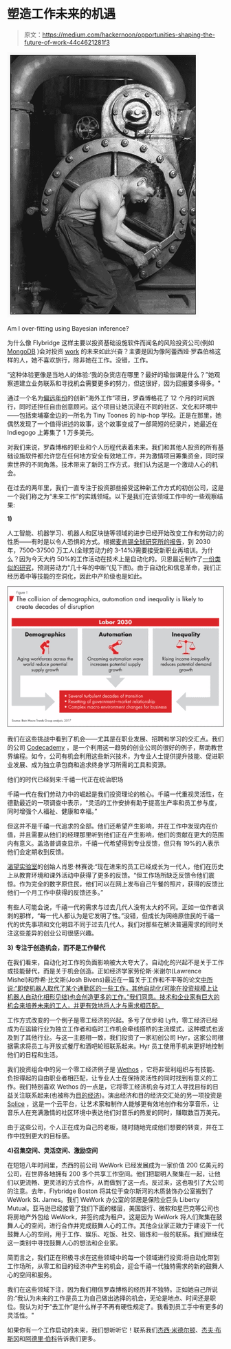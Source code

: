 # 塑造工作未来的机遇

> 原文：<https://medium.com/hackernoon/opportunities-shaping-the-future-of-work-44c4621281f3>

![](img/49b497558565e6ea15ea8e1041273711.png)

Am I over-fitting using Bayesian inference?

为什么像 Flybridge 这样主要以投资基础设施软件而闻名的风险投资公司(例如 [MongoDB](http://www.mogodb.com) )会对投资 [work](https://hackernoon.com/tagged/work) 的未来如此兴奋？主要是因为像阿蕾西娅·罗森伯格这样的人，她不喜欢旅行，除非她在工作。没错，工作。

“这种体验更像是当地人的体验:‘我的杂货店在哪里？最好的瑜伽课是什么？”她观察道建立业务联系和寻找机会需要更多的努力，但这很好，因为回报要多得多。"

通过一个名为[偏远年份](http://www.remoteyear.com)的创新“海外工作”项目，罗森博格花了 12 个月的时间旅行，同时还担任自由创意顾问。这个项目让她沉浸在不同的社区、文化和环境中——包括柬埔寨金边的一所名为 Tiny Toones 的 hip-hop 学校。正是在那里，她偶然发现了一个值得讲述的故事，这个故事变成了一部简短的纪录片，她最近在 Indiegogo 上筹集了 1 万多美元。

对我们来说，罗森博格的职业和个人历程代表着未来。我们和其他人投资的所有基础设施软件都允许您在任何地方安全有效地工作，并为激情项目筹集资金，同时探索世界的不同角落。技术带来了新的工作方式，我们认为这是一个激动人心的机会。

在过去的两年里，我们一直专注于投资那些接受这种新工作方式的初创公司，这是一个我们称之为“未来工作”的实践领域。以下是我们在该领域工作中的一些观察结果:

**1)**

人工智能、机器学习、机器人和区块链等领域的进步已经开始改变工作和劳动力的性质——有时是以令人恐惧的方式。根据[麦肯锡全球研究所的报告](https://www.mckinsey.com/~/media/McKinsey/Global%20Themes/Future%20of%20Organizations/What%20the%20future%20of%20work%20will%20mean%20for%20jobs%20skills%20and%20wages/MGI-Jobs-Lost-Jobs-Gained-Report-December-6-2017.ashx)，到 2030 年，7500-37500 万工人(全球劳动力的 3-14%)需要接受新职业再培训。为什么？因为今天大约 50%的工作活动在技术上是自动化的。贝恩最近制作了[一份类似的研究](http://www.bain.com/publications/articles/labor-2030-the-collision-of-demographics-automation-and-inequality.aspx)，预测劳动力“几十年的中断”(见下图)。由于自动化和信息革命，我们正经历着中等技能的空洞化，因此中产阶级也是如此。

![](img/e17bb905fd9c6adc8599315a4a87911f.png)

我们在这些挑战中看到了机会——尤其是在职业发展、招聘和学习的交汇点。我们的公司 [Codecademy](https://www.codecademy.com/) ，是一个利用这一趋势的创业公司的很好的例子，帮助教世界编程。如今，公司有机会利用这些新兴技术，为专业人士提供提升技能、促进职业发展、成为独立承包商和追求终身学习所需的工具和资源。

他们的时代已经到来:千禧一代正在统治职场

千禧一代在我们劳动力中的崛起是我们投资理论的核心。千禧一代重视灵活性，在德勤最近的一项调查中表示，“灵活的工作安排有助于提高生产率和员工参与度，同时增强个人福祉、健康和幸福。”

但这并不是千禧一代追求的全部。他们还希望产生影响，并在工作中发现内在价值，并且需要从他们的经理那里听到他们正在产生影响，他们的贡献在更大的范围内有意义。盖洛普调查显示，千禧一代希望得到专业反馈，但只有 19%的人表示他们会定期收到反馈。

[渴望实验室](https://eagerlabs.com/)的创始人肖恩·林赛说:“现在进来的员工已经成长为一代人，他们在历史上从教育环境和课外活动中获得了更多的反馈。“但工作场所缺乏反馈令他们震惊。作为完全的数字原住民，他们可以在网上发布自己午餐的照片，获得的反馈比他们一个月工作中获得的反馈还多。”

有些人可能会说，千禧一代的需求与过去几代人没有太大的不同。正如一位作者讽刺的那样，“每一代人都认为是它发明了性。”没错，但成长为网络原住民的千禧一代的优先事项和文化明显不同于过去几代人。我们对那些在解决普遍需求的同时关注这些差异的创业公司很感兴趣。

**3)** **专注于创造机会，而不是工作替代**

在我们看来，自动化对工作的负面影响被大大夸大了。自动化的兴起不是关于工作或技能替代，而是关于机会创造。正如经济学家劳伦斯·米谢尔(Lawrence Mishel)和乔希·比文斯(Josh Bivens)最近在一篇关于工作和不平等的论文[中所说:“即使机器人取代了某个通勤区的一些工作，其他自动化(可能在投资规模上让机器人自动化相形见绌)也会创造更多的工作。”我们同意。技术和企业家有巨大的机会来培养未来的工人，并更有效地将人才与需求相匹配。](https://www.epi.org/publication/the-zombie-robot-argument-lurches-on-there-is-no-evidence-that-automation-leads-to-joblessness-or-inequality/)

工作方式改变的一个例子是零工经济的兴起。多亏了优步和 Lyft，零工经济已经成为在运输行业为独立工作者和临时工作机会牵线搭桥的主流模式，这种模式也波及到了其他行业。与这一主题相一致，我们投资了一家初创公司 Hyr，这家公司根据需求将员工与开放式餐厅和酒吧轮班联系起来。Hyr 员工使用手机来更好地控制他们的日程和生活。

我们投资组合中的另一个零工经济例子是 [Wethos](https://wethos.co/) ，它将非营利组织与有技能、负担得起的自由职业者相匹配，让专业人士在保持灵活性的同时找到有意义的工作。我们特别喜欢 Wethos 的一点是，它将零工经济机会与对工人寻找目标的日益关注联系起来(也被称为[目的经济](https://www.fastcompany.com/3028410/welcome-to-the-purpose-economy))。演出经济和目的经济交汇处的另一项投资是 [Splice](https://splice.com/) ，这是一个云平台，让艺术家和制作人能够更有效地创作和分享音乐，让音乐人在充满激情的社区环境中表达他们对音乐的热爱的同时，赚取数百万美元。

由于这些公司，个人正在成为自己的老板，随时随地完成他们想要的转变，并在工作中找到更大的目标感。

**4)召集空间、灵活空间、激励空间**

在短短八年时间里，杰西的前公司 WeWork 已经发展成为一家价值 200 亿美元的公司，在世界各地拥有 200 多个共享工作空间。他们把聪明人聚集在一起，让他们以更流畅、更灵活的方式合作，从而做到了这一点。反过来，这也吸引了大公司的注意。去年，Flybridge Boston 将其位于查尔斯河的木质装饰办公室搬到了 WeWork St. James。我们 WeWork 办公室的邻居是保险业巨头 Liberty Mutual。亚马逊已经接管了我们下面的楼层，美国银行、微软和星巴克等公司也将房地产外包给 WeWork，并签约成为租户。这是因为 WeWork 将人们聚集在鼓舞人心的空间，进行合作并完成鼓舞人心的工作。其他企业家正致力于建设下一代鼓舞人心的空间，用于工作、娱乐、吃饭、社交、锻炼和一般的联系。我们继续在这一类别中寻找鼓舞人心的想法和企业家。

简而言之，我们正在积极寻求在这些领域中的每一个领域进行投资:将自动化带到工作场所，从零工和目的经济中产生的机会，迎合千禧一代独特需求的新的鼓舞人心的空间和服务。

我们在这些领域下注，因为我们相信罗森博格的经历并不独特。正如她自己所说的:“我认为未来的工作是员工为自己做出选择的机会，无论是地点、时间还是职位。我认为对于“去工作”是什么样子不再有硬性规定了。我看到员工手中有更多的灵活性。"

如果你有一个工作启动的未来，我们想听听它！联系我们[杰西·米德尔顿](https://medium.com/u/240439e0995f?source=post_page-----44c4621281f3--------------------------------)、[杰夫·布斯冈](https://medium.com/u/e75ab0cfed65?source=post_page-----44c4621281f3--------------------------------)和[阿德里·伯科](https://medium.com/u/80d5a3f3c289?source=post_page-----44c4621281f3--------------------------------)告诉我们更多。